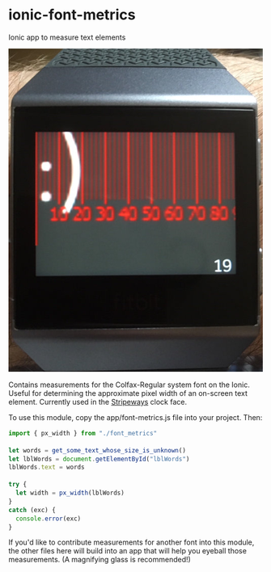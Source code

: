 # ionic-font-metrics
Ionic app to measure text elements

![Screenshot](docs/images/ionic-font-metrics-ss01.jpg?raw=true "Screenshot")

Contains measurements for the Colfax-Regular system font on the
Ionic. Useful for determining the approximate pixel width of an on-screen text
element. Currently used in the [Stripeways](https://gam.fitbit.com/gallery/clock/b3a62185-6d9b-4980-82ca-5afc0559631d)
clock face.

To use this module, copy the app/font-metrics.js file into your project. Then:
```javascript
import { px_width } from "./font_metrics"

let words = get_some_text_whose_size_is_unknown() 
let lblWords = document.getElementById("lblWords")
lblWords.text = words

try {
  let width = px_width(lblWords)
} 
catch (exc) {
  console.error(exc)
}
```

If you'd like to contribute measurements for another font into this module, 
the other files here will build into an app that will help you eyeball those 
measurements. (A magnifying glass is recommended!)
